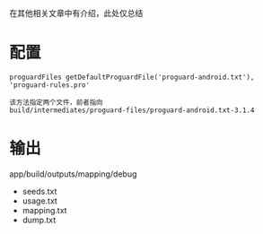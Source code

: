 在其他相关文章中有介绍，此处仅总结
# 配置
    proguardFiles getDefaultProguardFile('proguard-android.txt'), 'proguard-rules.pro'

    该方法指定两个文件，前者指向
    build/intermediates/proguard-files/proguard-android.txt-3.1.4
    
# 输出
app/build/outputs/mapping/debug

* seeds.txt
* usage.txt
* mapping.txt
* dump.txt